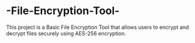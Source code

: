 # -File-Encryption-Tool-
This project is a Basic File Encryption Tool that allows users to encrypt and decrypt files securely using AES-256 encryption.
